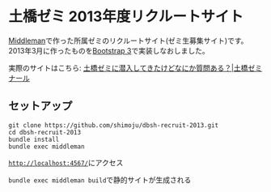 土橋ゼミ 2013年度リクルートサイト
==========

[Middleman](http://middlemanapp.com/jp/)で作った所属ゼミのリクルートサイト(ゼミ生募集サイト)です。
2013年3月に作ったものを[Bootstrap 3](http://getbootstrap.com/)で実装しなおしました。

実際のサイトはこちら: [土橋ゼミに潜入してきたけどなにか質問ある？|土橋ゼミナール](http://dbsh.sakura.ne.jp/recruit13/)

## セットアップ

```
git clone https://github.com/shimoju/dbsh-recruit-2013.git
cd dbsh-recruit-2013
bundle install
bundle exec middleman
```

[`http://localhost:4567/`](http://localhost:4567/)にアクセス

`bundle exec middleman build`で静的サイトが生成される
